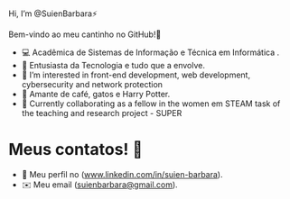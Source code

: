 Hi, I’m @SuienBarbara⚡

Bem-vindo ao meu cantinho no GitHub!🌟


- 💻 Acadêmica de Sistemas de Informação e Técnica em Informática .
- 🎨 Entusiasta da Tecnologia e tudo que a envolve.
- 👀 I’m interested in front-end development, web development, cybersecurity and network protection
- 🌈 Amante de café, gatos e Harry Potter.
- 🌱 Currently collaborating as a fellow in the women em STEAM task of the teaching and research project - SUPER

# Meus contatos! 🚀

- 💼 Meu perfil no (www.linkedin.com/in/suien-barbara).
- ✉️ Meu email (suienbarbara@gmail.com).
